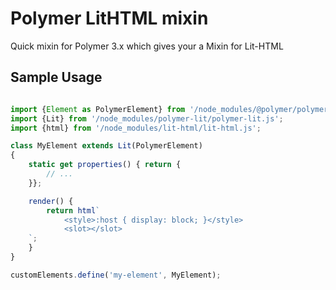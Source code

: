 # Polymer LitHTML mixin
Quick mixin for Polymer 3.x which gives your a Mixin for Lit-HTML

## Sample Usage

```javascript

import {Element as PolymerElement} from '/node_modules/@polymer/polymer/polymer-element.js';
import {Lit} from '/node_modules/polymer-lit/polymer-lit.js';
import {html} from '/node_modules/lit-html/lit-html.js';

class MyElement extends Lit(PolymerElement)
{
    static get properties() { return {
        // ...
    }};

    render() {
        return html`
            <style>:host { display: block; }</style>
            <slot></slot>
	`;
    }
}

customElements.define('my-element', MyElement);

```
